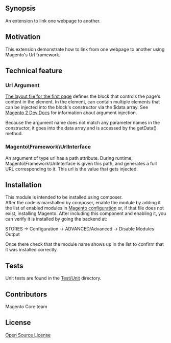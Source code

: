 ## Synopsis

An extension to link one webpage to another.

## Motivation

This extension demonstrate how to link from one webpage to another using Magento's Url framework. 

## Technical feature

### Url Argument

[The layout file for the first page](view/frontend/layout/webflow_firstpage_index.xml) defines the block that controls
the page's content in the <block> element. In the <block> element, <arguments> can contain multiple <argument> elements
that can be injected into the block's constructor via the $data array. See [Magento 2 Dev Docs](http://devdocs.magento.com/guides/v1.0/extension-dev-guide/depend-inj.html#dep-inj-mod-type-args)
for information about argument injection.

Because the argument name does not match any parameter names in the constructor, it goes into the data array and is 
accessed by the getData() method.

### Magento\Framework\UrlInterface

An argument of type url has a path attribute. During runtime, Magento\Framework\UrlInterface is given this path, and 
generates a full URL corresponding to it. This url is the value that gets injected.

## Installation

This module is intended to be installed using composer.  
After the code is marshalled by composer, enable the module by adding it the list of enabled modules in 
[Magento configuration](app/etc/config.php) or, if that file does not exist, installing Magento.
After including this component and enabling it, you can verify it is installed by going the backend at:

STORES -> Configuration -> ADVANCED/Advanced ->  Disable Modules Output

Once there check that the module name shows up in the list to confirm that it was installed correctly.

## Tests

Unit tests are found in the [Test/Unit](Test/Unit) directory.

## Contributors

Magento Core team

## License

[Open Source License](LICENSE.txt)
